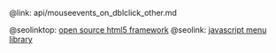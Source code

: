 @link: api/mouseevents_on_dblclick_other.md

@seolinktop: [open source html5 framework](https://webix.com)
@seolink: [javascript menu library](https://webix.com/widget/menu/)